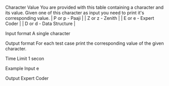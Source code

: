 Character Value
You are provided with this table containing a character and its value. Given one of this character as input you need to print it's corresponding value.
| P or p 	- Paaji      	|
| Z or z 	- Zenith         	|
| E or e 	- Expert Coder   	|
| D or d 	- Data Structure 	|

Input format
A single character

Output format
For each test case print the corresponding value of the given character.

Time Limit
1
 ​secon

Example
Input
e

Output
Expert Coder